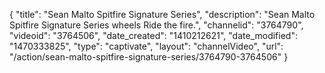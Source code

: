 {
    "title": "Sean Malto Spitfire Signature Series",
    "description": "Sean Malto Spitfire Signature Series wheels Ride the fire.",
    "channelid": "3764790",
    "videoid": "3764506",
    "date_created": "1410212621",
    "date_modified": "1470333825",
    "type": "captivate",
    "layout": "channelVideo",
    "url": "\/action\/sean-malto-spitfire-signature-series\/3764790-3764506"
}